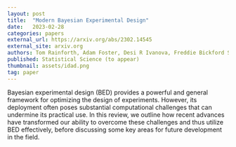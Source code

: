 ```yaml
---
layout: post
title:  "Modern Bayesian Experimental Design"
date:   2023-02-28
categories: papers
external_url: https://arxiv.org/abs/2302.14545
external_site: arxiv.org
authors: Tom Rainforth, Adam Foster, Desi R Ivanova, Freddie Bickford Smith
published: Statistical Science (to appear)
thumbnail: assets/idad.png
tag: paper
---
```


Bayesian experimental design (BED) provides a powerful and general framework for optimizing the design of experiments. However, its deployment often poses substantial computational challenges that can undermine its practical use. In this review, we outline how recent advances have transformed our ability to overcome these challenges and thus utilize BED effectively, before discussing some key areas for future development in the field.
<!--more-->
